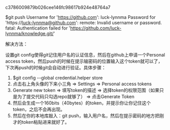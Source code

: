 c3786009879b026cee146fc98617b924e48764a7


$git push
Username for 'https://github.com': luck-lynnma
Password for 'https://luck-lynnma@github.com':
remote: Invalid username or password.
fatal: Authentication failed for 'https://github.com/luck-lynnma/knowledge.git/'

解决方法：

设置git config使得git记住用户名的认证信息，然后在github上申请一个Personal access token，然后push的时候在提示输密码的位置输入这个token就可以了，下次再push的时候git会自动进行验证。具体步骤：
1. $git config --global credential.helper store
2. 点击右上角头像的下来小三角 => Settings => Personal access tokens
3. Generate new token => 填写token的描述 => 选择token的权限范围（如果只是为了提交代码只勾选repo就够了） => 点击Generate Token
4. 然后会生成一个160bits（40bytes）的token，并提示你让你记住这个token，之后不会再出现。
5. 然后在你的本地库敲入：git push，输入用户名，然后在提示密码的地方把刚才的token粘贴进来就好了。
